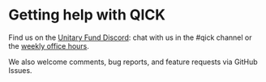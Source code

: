 # Getting help with QICK

Find us on the [Unitary Fund Discord](http://discord.unitary.fund/): chat with us in the #qick channel or the [weekly office hours](https://www.addevent.com/event/lw18055508).

We also welcome comments, bug reports, and feature requests via GitHub Issues.
